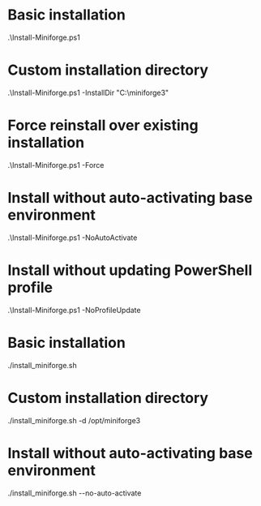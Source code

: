 # Basic installation
.\Install-Miniforge.ps1

# Custom installation directory
.\Install-Miniforge.ps1 -InstallDir "C:\miniforge3"

# Force reinstall over existing installation
.\Install-Miniforge.ps1 -Force

# Install without auto-activating base environment
.\Install-Miniforge.ps1 -NoAutoActivate

# Install without updating PowerShell profile
.\Install-Miniforge.ps1 -NoProfileUpdate





# Basic installation
./install_miniforge.sh

# Custom installation directory
./install_miniforge.sh -d /opt/miniforge3

# Install without auto-activating base environment
./install_miniforge.sh --no-auto-activate